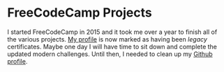 # FreeCodeCamp Projects

I started FreeCodeCamp in 2015 and it took me over a year to finish all of the various projects. [My profile](https://freecodecamp.com/rheajt) is now marked as having been _legacy_ certificates. Maybe one day I will have time to sit down and complete the updated modern challenges. Until then, I needed to clean up my [Github profile](https://github.com/rheajt).
